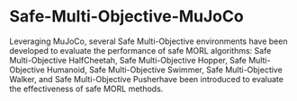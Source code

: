 # Safe-Multi-Objective-MuJoCo
Leveraging MuJoCo, several Safe Multi-Objective environments have been developed to evaluate the performance of safe MORL algorithms: Safe Multi-Objective HalfCheetah, Safe Multi-Objective Hopper, Safe Multi-Objective Humanoid, Safe Multi-Objective Swimmer, Safe Multi-Objective Walker, and Safe Multi-Objective Pusherhave been introduced to evaluate the effectiveness of safe MORL methods. 
